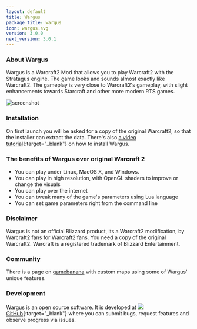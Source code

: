 ```yaml
---
layout: default
title: Wargus
package_title: wargus
icon: wargus.svg
version: 3.0.0
next_version: 3.0.1
---
```

### About Wargus

Wargus is a Warcraft2 Mod that allows you to play Warcraft2 with the Stratagus
engine. The game looks and sounds almost exactly like Warcraft2.  The gameplay
is very close to Warcraft2's gameplay, with slight enhancements towards
Starcraft and other more modern RTS games.

![screenshot](img/screenshotWargus.png)

### Installation

On first launch you will be asked for a copy of the original Warcraft2, so that
the installer can extract the data.  There's also [a video
tutorial](https://www.youtube.com/watch?v=fnY13i105LE&feature=youtu.be){:target="_blank"}
on how to install Wargus.

### The benefits of Wargus over original Warcraft 2

* You can play under Linux, MacOS X, and Windows.
* You can play in high resolution, with OpenGL shaders to improve or change the visuals
* You can play over the internet
* You can tweak many of the game's parameters using Lua language
* You can set game parameters right from the command line

### Disclaimer

Wargus is not an official Blizzard product, its a Warcraft2 modification, by
Warcraft2 fans for Warcraft2 fans. You need a copy of the original Warcraft2.
Warcraft is a registered trademark of Blizzard Entertainment. 

### Community

There is a page on [gamebanana](https://gamebanana.com/games/8682) with custom maps
using some of Wargus' unique features.

### Development

Wargus is an open source software. It is developed at
[![](img/github.svg)GitHub](https://github.com/Wargus/wargus){:target="_blank"}
where you can submit bugs, request features and observe progress via issues.

